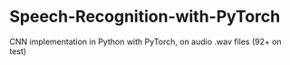 # Speech-Recognition-with-PyTorch
CNN implementation in Python with PyTorch, on audio .wav files (92+ on test)
